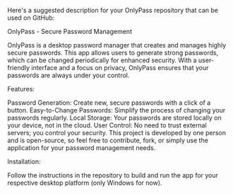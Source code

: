
Here's a suggested description for your OnlyPass repository that can be used on GitHub:

OnlyPass - Secure Password Management

OnlyPass is a desktop password manager that creates and manages highly secure passwords. This app allows users to generate strong passwords, which can be changed periodically for enhanced security. With a user-friendly interface and a focus on privacy, OnlyPass ensures that your passwords are always under your control.

Features:

Password Generation: Create new, secure passwords with a click of a button.
Easy-to-Change Passwords: Simplify the process of changing your passwords regularly.
Local Storage: Your passwords are stored locally on your device, not in the cloud.
User Control: No need to trust external servers; you control your security.
This project is developed by one person and is open-source, so feel free to contribute, fork, or simply use the application for your password management needs.

Installation:

Follow the instructions in the repository to build and run the app for your respective desktop platform (only Windows for now).
